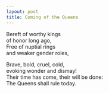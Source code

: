 ```yaml
---
layout: post
title: Coming of the Queens
---
```


Bereft of worthy kings  
of honor long ago,  
Free of nuptial rings  
and weaker gender roles,

Brave, bold, cruel, cold,  
evoking wonder and dismay!  
Their time has come, their will be done:  
The Queens shall rule today.
